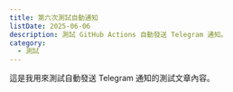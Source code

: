 ```yaml
---
title: 第六次測試自動通知
listDate: 2025-06-06
description: 測試 GitHub Actions 自動發送 Telegram 通知。
category:
  - 測試
---
```

這是我用來測試自動發送 Telegram 通知的測試文章內容。
